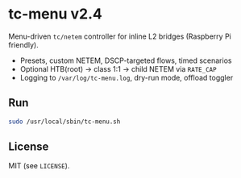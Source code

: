 # tc-menu v2.4

Menu-driven `tc/netem` controller for inline L2 bridges (Raspberry Pi friendly).

- Presets, custom NETEM, DSCP-targeted flows, timed scenarios
- Optional HTB(root) → class 1:1 → child NETEM via `RATE_CAP`
- Logging to `/var/log/tc-menu.log`, dry-run mode, offload toggler

## Run
```bash
sudo /usr/local/sbin/tc-menu.sh
```

## License
MIT (see `LICENSE`).
